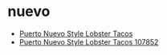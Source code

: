 # nuevo

 * [Puerto Nuevo Style Lobster Tacos](../../index/p/puerto-nuevo-style-lobster-tacos-107852.json)
 * [Puerto Nuevo Style Lobster Tacos 107852](../../index/p/puerto-nuevo-style-lobster-tacos-107852.json)
